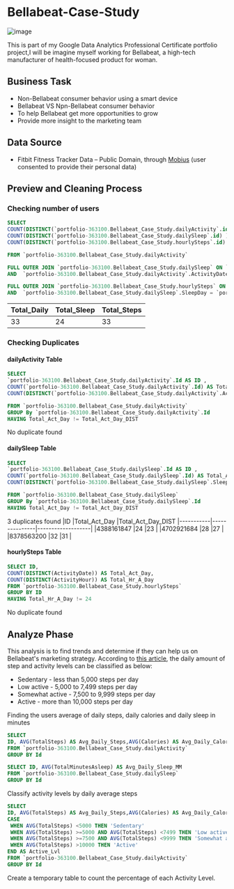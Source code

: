 # Bellabeat-Case-Study
![image](https://user-images.githubusercontent.com/113477899/192513352-a094f40f-1a1c-45b7-846f-ea69c43f8443.png)

This is part of my Google Data Analytics Professional Certificate portfolio project,I will be imagine myself working for Bellabeat, a high-tech manufacturer of health-focused product for woman. 

## Business Task
* Non-Bellabeat consumer behavior using a smart device
* Bellabeat VS Npn-Bellabeat consumer behavior
* To help Bellabeat get more opportunities to grow
* Provide more insight to the marketing team

## Data Source
* Fitbit Fitness Tracker Data – Public Domain, through [Mobius](https://www.kaggle.com/arashnic/datasets) (user consented to provide their personal data)

## Preview and Cleaning Process 

### Checking number of users
```sql
SELECT  
COUNT(DISTINCT(`portfolio-363100.Bellabeat_Case_Study.dailyActivity`.id) )AS Total_Daily_Activity_ID,
COUNT(DISTINCT(`portfolio-363100.Bellabeat_Case_Study.dailySleep`.id) ) AS Total_Sleep_ID,
COUNT(DISTINCT(`portfolio-363100.Bellabeat_Case_Study.hourlySteps`.id) ) AS Total_Steps_ID

FROM `portfolio-363100.Bellabeat_Case_Study.dailyActivity` 

FULL OUTER JOIN `portfolio-363100.Bellabeat_Case_Study.dailySleep` ON `portfolio-363100.Bellabeat_Case_Study.dailyActivity`.ID = `portfolio-363100.Bellabeat_Case_Study.dailySleep`.ID
AND  `portfolio-363100.Bellabeat_Case_Study.dailyActivity`.ActivityDate = `portfolio-363100.Bellabeat_Case_Study.dailySleep`.SleepDay

FULL OUTER JOIN `portfolio-363100.Bellabeat_Case_Study.hourlySteps` ON `portfolio-363100.Bellabeat_Case_Study.dailySleep`.ID = `portfolio-363100.Bellabeat_Case_Study.hourlySteps`.ID
AND  `portfolio-363100.Bellabeat_Case_Study.dailySleep`.SleepDay = `portfolio-363100.Bellabeat_Case_Study.hourlySteps`.ActivityDate
```
|Total_Daily |Total_Sleep|Total_Steps
|------------|-----------|-----------|
|33          |24         |33         |

### Checking Duplicates

#### dailyActivity Table
```sql
SELECT  
`portfolio-363100.Bellabeat_Case_Study.dailyActivity`.Id AS ID , 
COUNT(`portfolio-363100.Bellabeat_Case_Study.dailyActivity`.Id) AS Total_Act_Day, 
COUNT(DISTINCT(`portfolio-363100.Bellabeat_Case_Study.dailyActivity`.ActivityDate)) AS Total_Act_Day_DIST

FROM `portfolio-363100.Bellabeat_Case_Study.dailyActivity` 
GROUP By `portfolio-363100.Bellabeat_Case_Study.dailyActivity`.Id
HAVING Total_Act_Day != Total_Act_Day_DIST
```
No duplicate found

#### dailySleep Table
```sql
SELECT  
`portfolio-363100.Bellabeat_Case_Study.dailySleep`.Id AS ID , 
COUNT(`portfolio-363100.Bellabeat_Case_Study.dailySleep`.Id) AS Total_Act_Day, 
COUNT(DISTINCT(`portfolio-363100.Bellabeat_Case_Study.dailySleep`.SleepDay)) AS Total_Act_Day_DIST

FROM `portfolio-363100.Bellabeat_Case_Study.dailySleep` 
GROUP By `portfolio-363100.Bellabeat_Case_Study.dailySleep`.Id
HAVING Total_Act_Day != Total_Act_Day_DIST
```
3 duplicates found
|ID   	    |Total_Act_Day	|Total_Act_Day_DIST	
|-----------|---------------|-------------------|
|4388161847 |24             |23                 |
|4702921684 |28             |27                 |
|8378563200 |32             |31                 |

#### hourlySteps Table
```sql
SELECT ID,
COUNT(DISTINCT(ActivityDate)) AS Total_Act_Day,
COUNT(DISTINCT(ActivityHour)) AS Total_Hr_A_Day
FROM `portfolio-363100.Bellabeat_Case_Study.hourlySteps`
GROUP BY ID 
HAVING Total_Hr_A_Day != 24
```
No duplicate found

## Analyze Phase

This analysis is to find trends and determine if they can help us on Bellabeat's marketing strategy.
According to [this article](https://www.10000steps.org.au/articles/healthy-lifestyles/counting-steps/), the daily amount of step and activity levels can be classified as below:
* Sedentary - less than 5,000 steps per day 
* Low active - 5,000 to 7,499 steps per day
* Somewhat active - 7,500 to 9,999 steps per day
* Active - more than 10,000 steps per day

Finding the users average of daily steps, daily calories and daily sleep in minutes
```sql
SELECT  
ID, AVG(TotalSteps) AS Avg_Daily_Steps,AVG(Calories) AS Avg_Daily_Calories,
FROM `portfolio-363100.Bellabeat_Case_Study.dailyActivity` 
GROUP BY Id
```
```sql
SELECT ID, AVG(TotalMinutesAsleep) AS Avg_Daily_Sleep_MM
FROM `portfolio-363100.Bellabeat_Case_Study.dailySleep` 
GROUP BY Id
```
Classify activity levels by daily average steps

```sql
SELECT  
ID, AVG(TotalSteps) AS Avg_Daily_Steps,AVG(Calories) AS Avg_Daily_Calories,
CASE
 WHEN AVG(TotalSteps) <5000 THEN 'Sedentary'
 WHEN AVG(TotalSteps) >=5000 AND AVG(TotalSteps) <7499 THEN 'Low active'
 WHEN AVG(TotalSteps) >=7500 AND AVG(TotalSteps) <9999 THEN 'Somewhat active'
 WHEN AVG(TotalSteps) >10000 THEN 'Active'
END AS Active_Lvl
FROM `portfolio-363100.Bellabeat_Case_Study.dailyActivity` 
GROUP BY Id
```
Create a temporary table to count the percentage of each Activity Level.  
